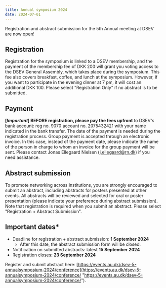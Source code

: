 ```yaml
---
title: Annual symposium 2024
date: 2024-07-01
---
```


Registration and abstract submission for the 5th Annual meeting at DSEV are now open!

## Registration
Registration for the symposium is linked to a DSEV membership, and the payment of the membership fee of DKK 200 will grant you voting access to the DSEV General Assembly, which takes place during the symposium. This fee also covers breakfast, coffee, and lunch at the symposium. However, if you want to participate in the evening dinner at 7 pm, it will cost an additional DKK 100. Please select "Registration Only" if no abstract is to be submitted.

## Payment
**[*Important*] BEFORE registration, please pay the fees upfront** to DSEV's bank account: reg no. 9070 account no. 2075432421 with your name indicated in the bank transfer. The date of the payment is needed during the registration process. Group payment is accepted through an electronic invoice. In this case, instead of the payment date, please indicate the name of the person in charge to whom an invoice for the group payment will be sent. Please contact Jonas Ellegaard Nielsen (j.ellegaard@rn.dk) if you need assistance.

## Abstract submission
To promote networking across institutions, you are strongly encouraged to submit an abstract, including abstracts for posters presented at other events. All abstracts will be reviewed and selected for oral or poster presentation (please indicate your preference during abstract submission). Note that registration is required when you submit an abstract. Please select "Registration + Abstract Submission".

## Important dates*
* Deadline for registration + abstract submission: **1 September 2024**
  * After this date, the abstract submission form will be closed.
* Notification on submitted abstracts: latest **15 September 2024**
* Registration closes: **23 September 2024**

Register and submit abstract here: [https://events.au.dk/dsev-5-annualsymposium-2024/conference](https://events.au.dk/dsev-5-annualsymposium-2024/conference/ "https://events.au.dk/dsev-5-annualsymposium-2024/conference/").


